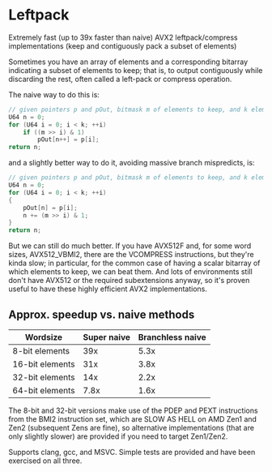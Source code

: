 # Leftpack
Extremely fast (up to 39x faster than naive) AVX2 leftpack/compress implementations (keep and contiguously pack a subset of elements)


Sometimes you have an array of elements and a corresponding bitarray indicating a subset of elements to keep; that is, to output contiguously while discarding the rest, often called a left-pack or compress operation.

The naive way to do this is:

```cpp
// given pointers p and pOut, bitmask m of elements to keep, and k elements to check
U64 n = 0;
for (U64 i = 0; i < k; ++i)
    if ((m >> i) & 1)
        pOut[n++] = p[i];
return n;
```

and a slightly better way to do it, avoiding massive branch mispredicts, is:

```cpp
// given pointers p and pOut, bitmask m of elements to keep, and k elements to check
U64 n = 0;
for (U64 i = 0; i < k; ++i)
{
    pOut[n] = p[i];
    n += (m >> i) & 1;
}
return n;
```

But we can still do much better. If you have AVX512F and, for some word sizes, AVX512_VBMI2, there are the VCOMPRESS instructions, but they're kinda slow; in particular, for the common case of having a scalar bitarray of which elements to keep, we can beat them. And lots of environments still don't have AVX512 or the required subextensions anyway, so it's proven useful to have these highly efficient AVX2 implementations.


## Approx. speedup vs. naive methods ##  

Wordsize        | Super naive         | Branchless naive    
--------------- |---------------------|---------------------
 8-bit elements | 39x                 | 5.3x
16-bit elements | 31x                 | 3.8x
32-bit elements | 14x                 | 2.2x
64-bit elements | 7.8x                | 1.6x


The 8-bit and 32-bit versions make use of the PDEP and PEXT instructions from the BMI2 instruction set, which are SLOW AS HELL on AMD Zen1 and Zen2 (subsequent Zens are fine), so alternative implementations (that are only slightly slower) are provided if you need to target Zen1/Zen2.

Supports clang, gcc, and MSVC. Simple tests are provided and have been exercised on all three.
